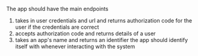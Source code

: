 The app should have the main endpoints
1. takes in user credentials and url and returns authorization code for the user if the credentials are correct
2. accepts authorization code and returns details of a user
3. takes an app's name and returns an identifier the app should identify itself with whenever interacting with the system